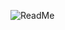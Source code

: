 ![ReadMe](https://github.com/Alek-witha-k/FS-NDS-DeltaSkin/assets/126827009/d037e464-2fb1-4192-9027-bb0e8c57e653)
